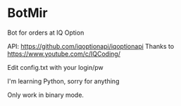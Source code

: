 # BotMir
Bot for orders at IQ Option

API: https://github.com/iqoptionapi/iqoptionapi
Thanks to https://www.youtube.com/c/IQCoding/

Edit config.txt with your login/pw

I'm learning Python, sorry for anything

Only work in binary mode.
